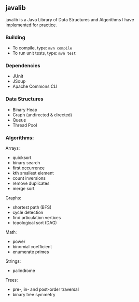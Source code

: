 ## javalib

javalib is a Java Library of Data Structures and Algorithms I have implemented for practice.

### Building

* To compile, type: `mvn compile`
* To run unit tests, type: `mvn test`

### Dependencies

* JUnit
* JSoup
* Apache Commons CLI

### Data Structures

* Binary Heap
* Graph (undirected & directed)
* Queue
* Thread Pool

### Algorithms:

Arrays:
* quicksort
* binary search
* first occurrence
* kth smallest element
* count inversions
* remove duplicates
* merge sort

Graphs:
* shortest path (BFS)
* cycle detection
* find articulation vertices
* topological sort (DAG)

Math:
* power
* binomial coefficient
* enumerate primes

Strings:
* palindrome

Trees:
* pre-, in- and post-order traversal
* binary tree symmetry
